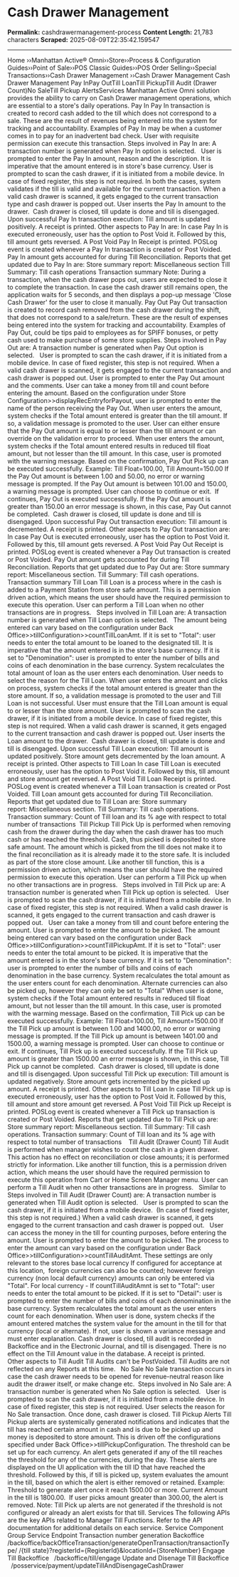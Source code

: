 # Cash Drawer Management

**Permalink:** cashdrawermanagement-process
**Content Length:** 21,783 characters
**Scraped:** 2025-08-09T22:35:42.159547

---

Home &rsaquo;&rsaquo;Manhattan Active® Omni&rsaquo;&rsaquo;Store&rsaquo;&rsaquo;Process & Configuration Guides&rsaquo;&rsaquo;Point of Sale&rsaquo;&rsaquo;POS Classic Guides&rsaquo;&rsaquo;POS Order Selling&rsaquo;&rsaquo;Special Transactions&rsaquo;&rsaquo;Cash Drawer Management ››Cash Drawer Management Cash Drawer Management Pay InPay OutTill LoanTill PickupTill Audit (Drawer Count)No SaleTill Pickup AlertsServices Manhattan Active Omni solution provides the ability to carry on Cash Drawer management operations, which are essential to a store&#39;s daily operations. Pay In Pay In transaction is created to record cash added to the till which does not correspond to a sale. These are the result of revenues being entered into the system for tracking and accountability. Examples of Pay In may be when a customer comes in to pay for an inadvertent bad check. User with requisite permission can execute this transaction. Steps involved in Pay In are: A transaction number is generated when Pay In&nbsp;option is selected.&nbsp;&nbsp; User is prompted to enter the Pay In amount, reason&nbsp;and the description. It is imperative that the amount entered is in store&#39;s base currency. User is prompted to scan the cash drawer, if it is initiated from a mobile device. In case of fixed register, this step is not required. In both the cases, system validates if the till is valid and available for the current transaction. When a valid cash drawer is scanned, it gets engaged to the current transaction type and&nbsp;cash drawer is popped out. User inserts the Pay In amount to the drawer. &nbsp;Cash drawer is closed,&nbsp;till update is done and till is disengaged. Upon successful Pay In transaction execution: Till amount is updated positively. A receipt is printed. Other&nbsp;aspects to Pay In are: In case Pay In is executed erroneously, user has the option to Post Void it. Followed by this, till amount gets reversed. A Post Void Pay In Receipt is printed. POSLog event is created whenever a Pay In transaction is created or Post Voided. Pay In amount gets accounted for during Till Reconciliation. Reports that get updated due to Pay In are: Store summary report:&nbsp;Miscellaneous&nbsp;section Till Summary: Till cash operations Transaction summary Note:&nbsp;During a transaction, when the cash drawer pops out, users are expected to close it to complete the transaction. In case the cash drawer still remains open, the application waits for 5 seconds, and then displays a pop-up message &#39;Close Cash Drawer&#39; for the user to close it manually. Pay Out Pay Out transaction is created to record cash removed from the cash drawer during the shift, that&nbsp;does not correspond to a sale/return. These are the result of expenses being entered into the system for tracking and accountability.&nbsp;Examples of Pay Out, could be tips paid to employees as for SPIFF bonuses,&nbsp;or petty cash used to make purchase of some store supplies. Steps involved in Pay Out are: A transaction number is generated when Pay Out option is selected.&nbsp;&nbsp; User is prompted to scan the cash drawer, if it is initiated from a mobile device. In case of fixed register, this step is not required. When&nbsp;a valid cash drawer is scanned, it gets engaged to the current transaction and cash drawer is popped out. User is prompted to enter the Pay Out amount and the comments. User can take a money from till and&nbsp;count before entering the amount. Based on the configuration under Store Configuration&gt;&gt;displayRecEntryforPayout, user is prompted to enter the name of the person receiving the Pay Out. When user enters the amount, system checks if the Total amount entered is greater than the till amount. If so, a validation message is promoted to the user. User can either&nbsp;ensure that the Pay Out amount is equal to or lesser than the till amount or can override on the validation error to proceed. When user enters the amount, system checks if the Total amount entered results in reduced till float amount, but not lesser than the till amount. In this case, user is promoted with the warning message. Based on the confirmation, Pay Out Pick up can be executed successfully. Example: Till Float=100.00, Till Amount=150.00 If the Pay Out amount is between 1.00&nbsp;and 50.00, no error or warning message is prompted. If the Pay Out amount is between 101.00&nbsp;and 150.00, a warning message is prompted. User can choose to continue or exit.&nbsp; If continues, Pay Out is executed successfully. If the Pay Out&nbsp;amount is greater than 150.00 an error message is shown, in this case, Pay Out&nbsp;cannot be completed.&nbsp; Cash drawer is closed, till update is done and till is disengaged. Upon successful Pay Out transaction execution: Till amount is decremented. A receipt is printed. Other&nbsp;aspects to Pay Out transaction are: In case Pay Out is executed erroneously, user has the option to Post Void it. Followed by this, till amount gets reversed. A Post Void Pay Out Receipt is printed. POSLog event is created whenever a Pay Out transaction is created or Post Voided. Pay Out amount gets accounted for during Till Reconciliation. Reports that get updated due to Pay Out are: Store summary report:&nbsp;Miscellaneous&nbsp;section. Till Summary: Till cash operations. Transaction summary Till Loan Till Loan is a process where in the cash is added to a Payment Station from store safe amount. This is a permission driven action, which means the user should have the required permission to execute this operation. User can perform a Till Loan when no other transactions are in progress.&nbsp;&nbsp; Steps involved in Till Loan are: A transaction number is generated when Till Loan option is selected.&nbsp;&nbsp; The amount being entered can vary based on the configuration under Back Office&gt;&gt;tillConfiguration&gt;&gt;countTillLoanAmt. If it is set to &quot;Total&quot;: user needs to enter the total amount to be loaned to the designated till. It is imperative that the amount entered is in the store&#39;s base currency. If it is set&nbsp;to &quot;Denomination&quot;: user is prompted to enter the number of bills and coins of each denomination in the base currency. System recalculates the total amount of loan as the user enters each denomination. User needs to select the reason for the Till Loan. When user enters the amount and clicks on process, system checks if the total amount entered is greater than the store amount. If so, a validation message is promoted to the user and Till Loan is not successful. User must ensure that the Till Loan amount is equal to or lesser than the store amount. User is prompted to scan the cash drawer, if it is initiated from a mobile device. In case of fixed register, this step is not required. When a valid cash drawer is scanned, it gets engaged to the current transaction&nbsp;and&nbsp;cash drawer is popped out. User inserts the Loan amount to the drawer. &nbsp;Cash drawer is closed,&nbsp;till update is done and till is disengaged. Upon successful Till Loan execution: Till amount is updated positively. Store amount gets decremented by the loan amount. A receipt is printed. Other&nbsp;aspects to Till Loan In case Till Loan is executed erroneously, user has the option to Post Void it. Followed by this, till amount and store amount get reversed. A Post Void Till Loan Receipt is printed. POSLog event is created whenever a Till Loan transaction is created or Post Voided. Till Loan amount gets accounted for during Till Reconciliation. Reports that get updated due to Till Loan are: Store summary report:&nbsp;Miscellaneous&nbsp;section. Till Summary: Till cash operations. Transaction summary: Count of Till loan and its % age with respect to total number of transactions&nbsp; Till Pickup Till Pick Up is performed when removing cash from the drawer during the day when the cash drawer has too much cash or has reached the threshold. Cash, thus picked is deposited to store safe amount. The amount which is picked from the till does not make it to the final reconciliation as it is already made it to the store safe. It is included as part of the store close amount. Like another till function, this is a permission driven action, which means the user should have the required permission to execute this operation. User can perform a Till Pick up when no other transactions are in progress.&nbsp;&nbsp; Steps involved in Till Pick up are: A transaction number is generated when Till Pick up option is selected.&nbsp;&nbsp; User is prompted to scan the cash drawer, if it is initiated from a mobile device. In case of fixed register, this step is not required. When a valid cash drawer is scanned, it gets engaged to the current transaction and cash drawer is popped out.&nbsp;&nbsp; User can take a money from till and&nbsp;count before entering the amount. User is prompted to enter the amount to be picked. The amount being entered can vary based on the configuration under Back Office&gt;&gt;tillConfiguration&gt;&gt;countTillPickupAmt. If it is set to &quot;Total&quot;: user needs to enter the total amount to be picked. It is imperative that the amount entered is in the store&#39;s base currency. If it is set&nbsp;to &quot;Denomination&quot;: user is prompted to enter the number of bills and coins of each denomination in the base currency. System recalculates the total amount as the user enters count for each denomination. Alternate currencies can also be picked up, however they can only be set to &quot;Total&quot; When user is done, system checks if the Total amount entered results in reduced till float amount, but not lesser than the till amount. In this case, user is promoted with the warming message. Based on the confirmation, Till Pick up can be executed successfully. Example: Till Float=100.00, Till Amount=1500.00 If the Till Pick up amount is between 1.00&nbsp;and 1400.00, no error or warning message is prompted. If the Till Pick up amount is between 1401.00&nbsp;and 1500.00, a warning message is prompted. User can choose to continue or exit. If continues, Till Pick up is executed successfully. If the Till Pick up amount is greater than 1500.00 an error message is shown, in this case, Till Pick up cannot be completed.&nbsp; Cash drawer is closed, till update is done and till is disengaged. Upon successful Till Pick up execution: Till amount is updated negatively. Store amount gets incremented by the picked up amount. A receipt is printed. Other&nbsp;aspects to Till Loan In case Till Pick up is executed erroneously, user has the option to Post Void it. Followed by this, till amount and store amount get reversed. A Post Void Till Pick up Receipt is printed. POSLog event is created whenever a Till Pick up transaction is created or Post Voided. Reports that get updated due to Till Pick up are: Store summary report:&nbsp;Miscellaneous&nbsp;section. Till Summary: Till cash operations. Transaction summary: Count of Till loan and its % age with respect to total number of transactions&nbsp; &nbsp; Till Audit (Drawer Count) Till Audit is performed when manager wishes to count the cash in a given drawer.&nbsp; This action has no effect on reconciliation or close amounts; it is performed strictly for information. Like another till function, this is a permission driven action, which means the user should have the required permission to execute this operation from Cart or Home Screen Manager menu. User can perform a Till Audit when no other transactions are in progress.&nbsp;&nbsp; Similar to&nbsp; Steps involved in Till Audit (Drawer Count)&nbsp;are: A transaction number is generated when Till Audit option is selected.&nbsp;&nbsp; User is prompted to scan the cash drawer, if it is initiated from a mobile device.&nbsp; (In case of fixed register, this step is not required.) When a valid cash drawer is scanned, it gets engaged to the current transaction and cash drawer is popped out.&nbsp;&nbsp; User can access the money in the till for counting purposes, before entering the amount. User is prompted to enter the amount to be picked. The process to enter the amount&nbsp;can vary based on the configuration under Back Office&gt;&gt;tillConfiguration&gt;&gt;countTillAuditAmt. These settings are only relevant to the stores base local currency If configured for acceptance&nbsp;at this location,&nbsp; foreign currencies can also be counted;&nbsp;however foreign currency (non local default currency)&nbsp;amounts can&nbsp;only be entered via &quot;Total&quot;. For local currency - If countTillAuditAmnt&nbsp;is set to &quot;Total&quot;: user needs to enter the total amount to be picked. If it is set&nbsp;to &quot;Detail&quot;: user is prompted to enter the number of bills and coins of each denomination in the base currency. System recalculates the total amount as the user enters count for each denomination. When user is done, system checks if the amount entered matches the system value for the amount in the till for that currency (local or alternate). If not, user is shown a variance message and must enter explanation. Cash drawer is closed, till audit is recorded in Backoffice and in the Electronic Journal, and till is disengaged. There is no effect on the Till Amount value in the database. A receipt is printed. Other&nbsp;aspects to Till Audit Till Audits can&#39;t be PostVoided. Till Audits are not reflected on any Reports at this time. &nbsp; No Sale No Sale transaction occurs in case the cash drawer needs to be opened for revenue-neutral reason like audit the drawer itself, or make change etc.&nbsp; Steps involved in No Sale are: A transaction number is generated when No Sale option is selected.&nbsp;&nbsp; User is prompted to scan the cash drawer, if it is initiated from a mobile device. In case of fixed register, this step is not required. User selects the reason for No Sale transaction. Once done, cash drawer is closed. Till Pickup Alerts Till Pickup alerts are systemically generated notifications and indicates that the till has reached certain amount in cash and is due to be picked up and money is deposited to store amount. This is driven off the configurations specified under Back Office&gt;&gt;tillPickupConfiguration. The threshold can be set up for each currency. An alert gets generated if any of the till reaches the threshold for any of the currencies, during the day. These alerts are displayed on the UI application with the till ID that have reached the threshold. Followed by this, if till is picked up, system evaluates the amount in the till, based on which the alert is either removed or retained. Example: Threshold to generate alert once it reach 1500.00 or more. Current Amount in the till is 1800.00.&nbsp; If user picks amount greater than 300.00, the alert is removed. Note: Till Pick up alerts are not generated if the threshold is not configured or already an alert exists for that till. Services The following APIs are the key APIs related to Manager Till Functions.&nbsp;Refer to the API documentation for additional details on&nbsp;each service. Service Component Group Service Endpoint Transaction number generation Backoffice &nbsp; /backoffice/backOfficeTransaction/generateOpenTransaction/transactionType/ /{till state}?registerId={RegisterId}&locationId={StoreNumber} Engage Till Backoffice &nbsp; /backoffice/till/engage Update and Disenage Till Backoffice &nbsp; /posservice/payment/updateTillAndDisengageCashDrawer&nbsp;